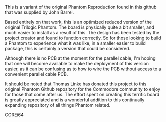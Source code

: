 This is a variant of the original Phantom Reproduction found in this github that was supplied by John Barrel.

Based entirely on that work, this is an optimized reduced version of the original Trilogic Phantom.  The board is physically quite a bit smaller, and much easier to install as a result of this.
The design has been tested by the project creator and found to function correctly.  So for those looking to build a Phantom to experience what it was like, in a smaller easier to build package, this is certainly a version that could be considered.

Although there is no PCB at the moment for the parallel cable, I'm hoping that one will become available to make the deployment of this version easier, as it can be confusing as to how to wire the PCB without access to a convenient parallel cable PCB.

It should be noted that Thomas Linke has donated this project to this original Phantom Github repository for the Commodore community to enjoy for those that come after us.  The effort spent on creating this terrific board is greatly appreciated and is a wonderful addition to this continually expanding repository of all things Phantom related.

COREi64
